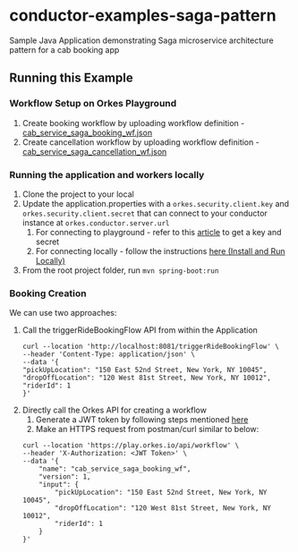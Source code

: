# conductor-examples-saga-pattern
Sample Java Application demonstrating Saga microservice architecture pattern for a cab booking app

## Running this Example

### Workflow Setup on Orkes Playground
1. Create booking workflow by uploading workflow definition - [cab_service_saga_booking_wf.json](src/main/resources/cab_service_saga_booking_wf.json)
2. Create cancellation workflow by uploading workflow definition - [cab_service_saga_cancellation_wf.json](src/main/resources/cab_service_saga_cancellation_wf.json)

### Running the application and workers locally

1. Clone the project to your local
2. Update the application.properties with a `orkes.security.client.key` and `orkes.security.client.secret` that can connect to your conductor instance at `orkes.conductor.server.url`
    1. For connecting to playground - refer to this [article](https://orkes.io/content/how-to-videos/access-key-and-secret) to get a key and secret
    2. For connecting locally - follow the instructions [here (Install and Run Locally)](https://orkes.io/content/get-orkes-conductor)
3. From the root project folder, run `mvn spring-boot:run`

### Booking Creation

We can use two approaches:
1. Call the triggerRideBookingFlow API from within the Application
   ```
   curl --location 'http://localhost:8081/triggerRideBookingFlow' \
   --header 'Content-Type: application/json' \
   --data '{
   "pickUpLocation": "150 East 52nd Street, New York, NY 10045",
   "dropOffLocation": "120 West 81st Street, New York, NY 10012",
   "riderId": 1
   }'
   ```
2. Directly call the Orkes API for creating a workflow
   1. Generate a JWT token by following steps mentioned [here](https://orkes.io/content/access-control-and-security/applications#generating-token)
   2. Make an HTTPS request from postman/curl similar to below:
   ```
   curl --location 'https://play.orkes.io/api/workflow' \
   --header 'X-Authorization: <JWT Token>' \
   --data '{
       "name": "cab_service_saga_booking_wf",
       "version": 1,
       "input": {
           "pickUpLocation": "150 East 52nd Street, New York, NY 10045",
           "dropOffLocation": "120 West 81st Street, New York, NY 10012",
           "riderId": 1
       }
   }'
   ```